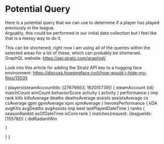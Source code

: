 # Potential Query

Here is a potential query that we can use to determine if a player has played previously in the league.  
Arguably, this could be performed in our initial data collection but I feel like that is a messy way to do it.

This can be shortened, right now I am using all of the queries within the selected areas for a lot of these, which can probably be shortened.  
GraphQL website: https://api.stratz.com/graphiql/ 

Look into this article for adding the Stratz API key to a hugging face environment: https://discuss.huggingface.co/t/how-would-i-hide-my-files/13035 

{
  players(steamAccountIds: [27676663, 162015739]) {
    steamAccount {id}
    matchCount
    winCount
    behaviorScore
    activity {
      activity
    }
    performance {
      imp
      rank
      kills
      killsAverage
      deaths
      deathsAverage
      assists
      assistsAverage
      cs
      csAverage
      gpm
      gpmAverage
      xpm
      xpmAverage
    }
    heroesPerformance {
      kDA
      avgKills
      avgDeaths
      avgAssists
      imp
      best
      lastPlayedDateTime
    }
    ranks {
      seasonRankId
      asOfDateTime
      isCore
      rank
    }
    matches(request: {leagueIds: [15578]}) {
      didRadiantWin
      
    }
  }
}
